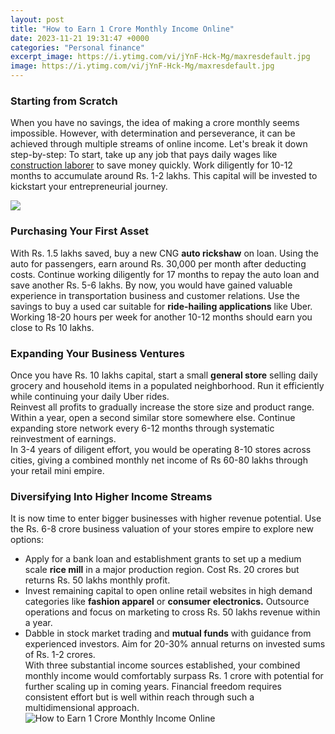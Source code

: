 ```yaml
---
layout: post
title: "How to Earn 1 Crore Monthly Income Online"
date: 2023-11-21 19:31:47 +0000
categories: "Personal finance"
excerpt_image: https://i.ytimg.com/vi/jYnF-Hck-Mg/maxresdefault.jpg
image: https://i.ytimg.com/vi/jYnF-Hck-Mg/maxresdefault.jpg
---
```


### Starting from Scratch
When you have no savings, the idea of making a crore monthly seems impossible. However, with determination and perseverance, it can be achieved through multiple streams of online income. Let's break it down step-by-step:
To start, take up any job that pays daily wages like [construction laborer](https://store.fi.io.vn/chihuahuas-4th-of-july-merica-men-women-american-flag-gifts-chihuahua-dog) to save money quickly. Work diligently for 10-12 months to accumulate around Rs. 1-2 lakhs. This capital will be invested to kickstart your entrepreneurial journey. 

![](https://i.ytimg.com/vi/vlKPmwcRci4/maxresdefault.jpg)
### Purchasing Your First Asset
With Rs. 1.5 lakhs saved, buy a new CNG **auto rickshaw** on loan. Using the auto for passengers, earn around Rs. 30,000 per month after deducting costs. Continue working diligently for 17 months to repay the auto loan and save another Rs. 5-6 lakhs. 
By now, you would have gained valuable experience in transportation business and customer relations. Use the savings to buy a used car suitable for **ride-hailing applications** like Uber. Working 18-20 hours per week for another 10-12 months should earn you close to Rs 10 lakhs.
### Expanding Your Business Ventures 
Once you have Rs. 10 lakhs capital, start a small **general store** selling daily grocery and household items in a populated neighborhood. Run it efficiently while continuing your daily Uber rides.  
Reinvest all profits to gradually increase the store size and product range. Within a year, open a second similar store somewhere else. Continue expanding store network every 6-12 months through systematic reinvestment of earnings.  
In 3-4 years of diligent effort, you would be operating 8-10 stores across cities, giving a combined monthly net income of Rs 60-80 lakhs through your retail mini empire.
### Diversifying Into Higher Income Streams
It is now time to enter bigger businesses with higher revenue potential. Use the Rs. 6-8 crore business valuation of your stores empire to explore new options:
- Apply for a bank loan and establishment grants to set up a medium scale **rice mill** in a major production region. Cost Rs. 20 crores but returns Rs. 50 lakhs monthly profit.
- Invest remaining capital to open online retail websites in high demand categories like **fashion apparel** or **consumer electronics.** Outsource operations and focus on marketing to cross Rs. 50 lakhs revenue within a year. 
- Dabble in stock market trading and **mutual funds** with guidance from experienced investors. Aim for 20-30% annual returns on invested sums of Rs. 1-2 crores.  
With three substantial income sources established, your combined monthly income would comfortably surpass Rs. 1 crore with potential for further scaling up in coming years. Financial freedom requires consistent effort but is well within reach through such a multidimensional approach.
![How to Earn 1 Crore Monthly Income Online](https://i.ytimg.com/vi/jYnF-Hck-Mg/maxresdefault.jpg)